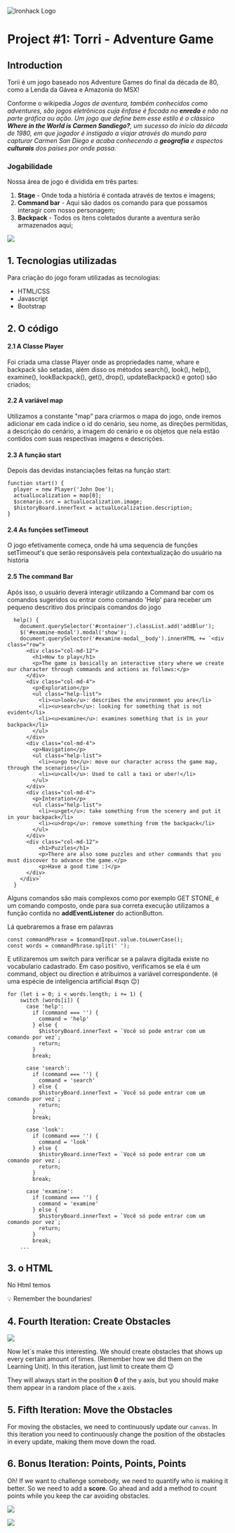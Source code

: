 ![Ironhack Logo](https://i.imgur.com/1QgrNNw.png)

# Project #1: Torri - Adventure Game

## Introduction

Torii é um jogo baseado nos Adventure Games do final da década de 80, como a Lenda da Gávea e Amazonia do MSX!

Conforme o wikipedia *Jogos de aventura, também conhecidos como adventures, são jogos eletrônicos cuja ênfase é focada no **enredo** e não na parte gráfica ou ação. Um jogo que define bem esse estilo é o clássico **Where in the World is Carmen Sandiego?**, um sucesso do início da década de 1980, em que jogador é instigado a viajar através do mundo para capturar Carmen San Diego e acaba conhecendo a **geografia** e aspectos **culturais** dos países por onde passa.*

### Jogabilidade

Nossa área de jogo é dividida em três partes:
1. **Stage** - Onde toda a história é contada através de textos e imagens; 
2. **Command bar** - Aqui são dados os comando para que possamos interagir com nosso personagem;
3. **Backpack** - Todos os ítens coletados durante a aventura serão armazenados aqui;

![](https://github.com/ricartoons/adventureGame/blob/master/assets/image/readme1.jpg)


## 1. Tecnologias utilizadas

Para criação do jogo foram utilizadas as tecnologias:
* HTML/CSS
* Javascript
* Bootstrap


## 2. O código

#### 2.1 A Classe Player

Foi criada uma classe Player onde as propriedades name, whare e backpack são setadas, além disso os métodos search(), look(), help(), examine(), lookBackpack(), get(), drop(), updateBackpack() e goto() são criados;

#### 2.2 A variável map
Utilizamos a constante "map" para criarmos o mapa do jogo, onde iremos adicionar em cada indice o id do cenário, seu nome, as direções permitidas, a descrição do cenário, a imagem do cenário e os objetos que nela estão contidos com suas respectivas imagens e descrições.

#### 2.3 A função start
Depois das devidas instanciações feitas na função start:

```
function start() {
  player = new Player('John Doe');
  actualLocalization = map[0];
  $scenario.src = actualLocalization.image;
  $historyBoard.innerText = actualLocalization.description;
}

```

#### 2.4 As funções setTimeout
O jogo efetivamente começa, onde há uma sequencia de funções setTimeout's que serão responsáveis pela contextualização do usuário na história

#### 2.5 The command Bar 
Após isso, o usuário deverá interagir utilizando a Command bar com os comandos sugeridos ou entrar como comando 'Help' para receber um pequeno descritivo dos principais comandos do jogo

```
  help() {
    document.querySelector('#container').classList.add('addBlur');
    $('#examine-modal').modal('show');
    document.querySelector('#examine-modal__body').innerHTML += `<div class="row">
      <div class="col-md-12">
        <h1>How to play</h1>
        <p>The game is basically an interactive story where we create our character through commands and actions as follows:</p>
      </div>
      <div class="col-md-4">
        <p>Exploration</p>
        <ul class="help-list">
          <li><u>look</u>: describes the environment you are</li>
          <li><u>search</u>: looking for something that is not evident</li>
          <li><u>examine</u>: examines something that is in your backpack</li>
        </ul>
      </div>
      <div class="col-md-4">
        <p>Navigation</p>
        <ul class="help-list">
          <li><u>go to</u>: move our character across the game map, through the scenarios</li>        
          <li><u>call</u>: Used to call a taxi or uber!</li>        
        </ul>
      </div>
      <div class="col-md-4">
        <p>Interation</p>
        <ul class="help-list">
          <li><u>get</u>: take something from the scenery and put it in your backpack</li>
          <li><u>drop</u>: remove something from the backpack</li>
        </ul>
      </div>
      <div class="col-md-12">
          <h1>Puzzles</h1>
          <p>There are also some puzzles and other commands that you must discover to advance the game.</p>
          <p>Have a good time :)</p>
      </div>
    </div>`
  }

```

Alguns comandos são mais complexos como por exemplo GET STONE, é um comando composto, onde para sua correta execução utilizamos a função contida no **addEventListener** do actionButton. 

Lá quebraremos a frase em palavras
```
const commandPhrase = $commandInput.value.toLowerCase();
const words = commandPhrase.split(' ');
```
E utilizaremos um switch para verificar se a palavra digitada existe no vocabulario cadastrado. Em caso positivo, verificamos se ela é um command, object ou direction e atribuimos a variável correspondente. (é uma espécie de inteligencia artificial #sqn :wink:)
 
```
for (let i = 0; i < words.length; i += 1) {
    switch (words[i]) {
      case 'help':
        if (command === '') {
          command = 'help'
        } else {
          $historyBoard.innerText = `Você só pode entrar com um comando por vez`;
          return;
        }
        break;

      case 'search':
        if (command === '') {
          command = 'search'
        } else {
          $historyBoard.innerText = `Você só pode entrar com um comando por vez`;
          return;
        }
        break;

      case 'look':
        if (command === '') {
          command = 'look'
        } else {
          $historyBoard.innerText = `Você só pode entrar com um comando por vez`;
          return;
        }
        break;

      case 'examine':
        if (command === '') {
          command = 'examine'
        } else {
          $historyBoard.innerText = `Você só pode entrar com um comando por vez`;
          return;
        }
        break;
    ...
```
## 3. o HTML

No Html temos 

:bulb: Remember the boundaries!

## 4. Fourth Iteration: Create Obstacles

![](https://s3-eu-west-1.amazonaws.com/ih-materials/uploads/upload_618fa6bbeed08f1e74b9457af1ecaf4c.png)

Now let´s make this interesting. We should create obstacles that shows up every certain amount of times. (Remember how we did them on the Learning Unit). In this iteration, just limit to create them :wink:

They will always start in the position **0** of the `y` axis, but you should make them appear in a random place of the `x` axis.

## 5. Fifth Iteration: Move the Obstacles

For moving the obstacles, we need to continuously update our `canvas`. In this iteration you need to continuously change the position of the obstacles in every update, making them move down the road.

## 6. Bonus Iteration: Points, Points, Points

Oh! If we want to challenge somebody, we need to quantify who is making it better. So we need to add a **score**. Go ahead and add a method to count points while you keep the car avoiding obstacles.

![](https://s3-eu-west-1.amazonaws.com/ih-materials/uploads/upload_e4b1a09cee1b1a827a2c68023d0d2b1f.png)

![](https://s3-eu-west-1.amazonaws.com/ih-materials/uploads/upload_4e64a09180fd0add2766f7e28ebce6bf.png)